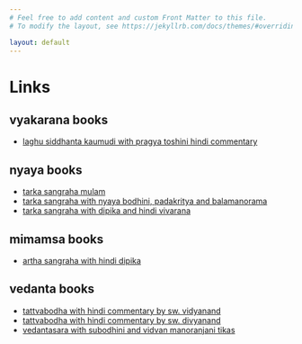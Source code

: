 ```yaml
---
# Feel free to add content and custom Front Matter to this file.
# To modify the layout, see https://jekyllrb.com/docs/themes/#overriding-theme-defaults

layout: default
---
```


<div class="vedanta-header p-3 pb-md-4 mx-auto text-center">
    <h1 class="display-4 fw-normal">Links</h1>
</div>

<h2 class="pb-2 border-bottom bg-light">vyakarana books</h2>

- [laghu siddhanta kaumudi with pragya toshini hindi commentary](https://archive.org/details/lVSS_laghu-siddhant-kaumudi-mlbd-dharanand-shastri)

<h2 class="pb-2 border-bottom bg-light">nyaya books</h2>

- [tarka sangraha mulam](https://archive.org/details/tarkasangrahalaksanatippanirajanarayanashuklachowkambha_202003_601_s)
- [tarka sangraha with nyaya bodhini, padakritya and balamanorama](https://archive.org/details/tarkasangrahanyayabodhinipadakrutyachandrajasimhabalamanoramaguruprasadshastripa_202003_136_J)
- [tarka sangraha with dipika and hindi vivarana](https://archive.org/details/wg062/)

<h2 class="pb-2 border-bottom bg-light">mimamsa books</h2>

- [artha sangraha with hindi dipika](https://archive.org/details/ArthaSangrahaPanditSriShobhitMishra)

<h2 class="pb-2 border-bottom bg-light">vedanta books</h2>

- [tattvabodha with hindi commentary by sw. vidyanand](https://archive.org/details/TattvabodhaHindiKailash)
- [tattvabodha with hindi commentary by sw. divyanand](https://archive.org/details/TattvabodhaAtmabodha)
- [vedantasara with subodhini and vidvan manoranjani tikas](https://archive.org/details/VedantaSara1916WithTwoCOmmentariesNirnaySagarPress)
